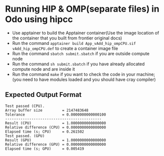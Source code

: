 # Running HIP & OMP(separate files) in Odo using hipcc

- Use apptainer to build the Apptainer container(Use the image location of the container that you built from frontier original docs)
- Run the command `apptainer build App_vAdd_hip_ompCPU.sif vAdd_hip_ompCPU.def` to create a container image file
- Run the command `sbatch submit.sbatch` if you are outside compute node 
- Run the command `sh submit.sbatch` if you have already allocated compute node and are inside it
- Run the command `make` if you want to check the code in your machine; (you need to have modules loaded and you should have cray compiler)

## Expected Output Format
```
Test passed (CPU).
Array buffer size         = 2147483648
Tolerance                 = 0.0000000000000100
--------------------------------------------
Result (CPU)              = 1.0000000000000000
Relative difference (CPU) = 0.0000000000000000
Elapsed time (s; CPU)     = 0.261502
Test passed. (GPU)
Result (GPU)              = 1.0000000000000000
Relative difference (GPU) = 0.0000000000000000
Elapsed time (s; GPU)     = 0.005419

```
